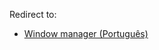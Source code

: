 Redirect to:

*   [Window manager (Português)](/index.php/Window_manager_(Portugu%C3%AAs) "Window manager (Português)")